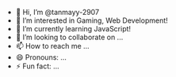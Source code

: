 - 👋 Hi, I’m @tanmayy-2907
- 👀 I’m interested in Gaming, Web Development!
- 🌱 I’m currently learning JavaScript!
- 💞️ I’m looking to collaborate on ...
- 📫 How to reach me ...
- 😄 Pronouns: ...
- ⚡ Fun fact: ...

<!---
tanmayy-2907/tanmayy-2907 is a ✨ special ✨ repository because its `README.md` (this file) appears on your GitHub profile.
You can click the Preview link to take a look at your changes.
--->
